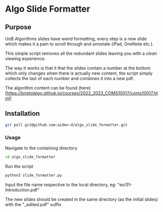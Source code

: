 # Algo Slide Formatter

## Purpose

UoB Algorithms slides have weird formatting, every step is a new slide which makes it a pain to scroll through and annotate (iPad, OneNote etc.).

This simple script removes all the redundant slides leaving you with a *clean* viewing experience.

The way it works is that it that the slides contain a number at the bottom which only changes when there is actually new content, the script simply collects the last of each number and combines it into a new pdf.

The algorithm content can be found (here)[https://bristolalgo.github.io/courses/2022_2023_COMS10017/coms10017.html]

## Installation

``` bash
git pull git@github.com:aiden-d/algo_slide_formatter.git
```

### Usage

Navigate to the containing directory

``` bash
cd algo_slide_formatter
```

Run the script

``` bash
python3 slide_formatter.py
```

Input the file name respective to the local directory, eg: "ex/01-Introduction.pdf"

The new slides should be created in the same directory (as the initial slides) with the "_edited.pdf" suffix
